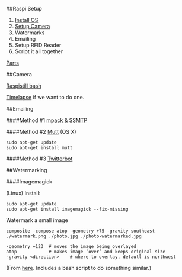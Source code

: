 ##Raspi Setup

1. [Install OS](http://www.raspberrypi.org/help/noobs-setup/)
2. [Setup Camera](http://www.raspberrypi.org/documentation/usage/camera/README.md)
3. Watermarks
4. Emailing
5. Setup RFID Reader
6. Script it all together

[Parts](https://docs.google.com/document/d/1Aqv9FwogubRNbwb0DYq8632tRPEbR4dWg0ym3a4JpQk/edit?usp=sharing)

##Camera

[Raspistill bash](http://www.raspberrypi.org/documentation/usage/camera/raspicam/raspistill.md)

[Timelapse](http://www.raspberrypi.org/documentation/usage/camera/raspicam/timelapse.md) if we want to do one.

##Emailing

####Method #1
[mpack & SSMTP](http://ozzmaker.com/2012/12/03/send-email-from-the-raspberry-pi-or-linux-command-line-with-attachments/)

####Method #2
[Mutt](http://www.maclife.com/article/columns/terminal_101_using_mutt_email_client) (OS X) 
```
sudo apt-get update
sudo apt-get install mutt
```

####Method #3
[Twitterbot](http://www.instructables.com/id/Raspberry-Pi-Twitterbot/?ALLSTEPS)

##Watermarking

####Imagemagick

(Linux) Install:
```
sudo apt-get update
sudo apt-get install imagemagick --fix-missing
```

Watermark a small image
```	
composite -compose atop -geometry +75 -gravity southeast ./watermark.png ./photo.jpg ./photo-watermarked.jpg
```

```
-geometry +123	# moves the image being overlayed
atop			# makes image ‘over’ and keeps original size
-gravity <direction>	# where to overlay, default is northwest
```

(From [here](http://www.xoogu.com/2013/how-to-automatically-watermark-or-batch-watermark-photos-using-imagemagick/). Includes a bash script to do something similar.)
